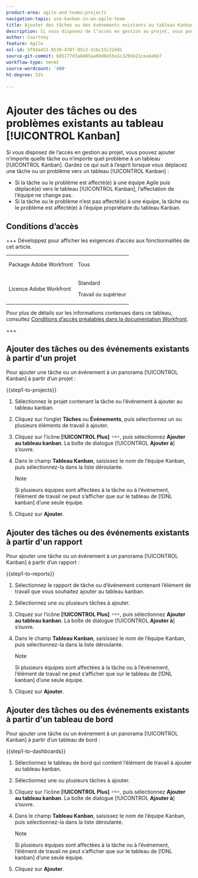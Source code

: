 ```yaml
---
product-area: agile-and-teams;projects
navigation-topic: use-kanban-in-an-agile-team
title: Ajouter des tâches ou des événements existants au tableau Kanban
description: Si vous disposez de l’accès en gestion au projet, vous pouvez ajouter n’importe quelle tâche ou n’importe quel problème à un tableau Kanban.
author: Courtney
feature: Agile
exl-id: 5f94a451-8530-478f-85c2-41bc15c22dd1
source-git-commit: 685177d3a8485aa60d8455e1c329de21cea4abb7
workflow-type: tm+mt
source-wordcount: '480'
ht-degree: 31%

---
```


# Ajouter des tâches ou des problèmes existants au tableau [!UICONTROL Kanban]

<!-- Audited: 4/2025 -->

Si vous disposez de l’accès en gestion au projet, vous pouvez ajouter n’importe quelle tâche ou n’importe quel problème à un tableau [!UICONTROL Kanban]. Gardez ce qui suit à l’esprit lorsque vous déplacez une tâche ou un problème vers un tableau [!UICONTROL Kanban] :

* Si la tâche ou le problème est affecté(e) à une équipe Agile puis déplacé(e) vers le tableau [!UICONTROL Kanban], l’affectation de l’équipe ne change pas.
* Si la tâche ou le problème n’est pas affecté(e) à une équipe, la tâche ou le problème est affecté(e) à l’équipe propriétaire du tableau Kanban.

## Conditions d’accès

+++ Développez pour afficher les exigences d’accès aux fonctionnalités de cet article.

<table style="table-layout:auto"> 
 <col> 
 </col> 
 <col> 
 </col> 
 <tbody> 
  <tr> 
   <td role="rowheader">Package Adobe Workfront</td> 
   <td> <p>Tous</p> </td> 
  </tr> 
  <tr> 
   <td role="rowheader">Licence Adobe Workfront</td> 
   <td> <p>Standard</p> 
   <p>Travail ou supérieur</p> </td> 
  </tr>
 </tbody> 
</table>

Pour plus de détails sur les informations contenues dans ce tableau, consultez [Conditions d’accès préalables dans la documentation Workfront](/help/quicksilver/administration-and-setup/add-users/access-levels-and-object-permissions/access-level-requirements-in-documentation.md).

+++

## Ajouter des tâches ou des événements existants à partir d&#39;un projet

Pour ajouter une tâche ou un événement à un panorama [!UICONTROL Kanban] à partir d’un projet :

{{step1-to-projects}}

1. Sélectionnez le projet contenant la tâche ou l’événement à ajouter au tableau kanban.
1. Cliquez sur l’onglet **Tâches** ou **Événements**, puis sélectionnez un ou plusieurs éléments de travail à ajouter.
1. Cliquez sur l’icône **[!UICONTROL Plus]** ![Plus](assets/more-icon.png), puis sélectionnez **Ajouter au tableau kanban**. La boîte de dialogue [!UICONTROL **Ajouter à**] s’ouvre.
1. Dans le champ **Tableau Kanban**, saisissez le nom de l’équipe Kanban, puis sélectionnez-la dans la liste déroulante.

   >[!NOTE]
   >
   >Si plusieurs équipes sont affectées à la tâche ou à l’événement, l’élément de travail ne peut s’afficher que sur le tableau de [!DNL kanban] d’une seule équipe.

1. Cliquez sur **Ajouter**.


## Ajouter des tâches ou des événements existants à partir d&#39;un rapport

Pour ajouter une tâche ou un événement à un panorama [!UICONTROL Kanban] à partir d’un rapport :

{{step1-to-reports}}

1. Sélectionnez le rapport de tâche ou d’événement contenant l’élément de travail que vous souhaitez ajouter au tableau kanban.
1. Sélectionnez une ou plusieurs tâches à ajouter.
1. Cliquez sur l’icône **[!UICONTROL Plus]** ![Plus](assets/more-icon.png), puis sélectionnez **Ajouter au tableau kanban**. La boîte de dialogue [!UICONTROL **Ajouter à**] s’ouvre.
1. Dans le champ **Tableau Kanban**, saisissez le nom de l’équipe Kanban, puis sélectionnez-la dans la liste déroulante.

   >[!NOTE]
   >
   >Si plusieurs équipes sont affectées à la tâche ou à l’événement, l’élément de travail ne peut s’afficher que sur le tableau de [!DNL kanban] d’une seule équipe.

1. Cliquez sur **Ajouter**.



## Ajouter des tâches ou des événements existants à partir d&#39;un tableau de bord

Pour ajouter une tâche ou un événement à un panorama [!UICONTROL Kanban] à partir d’un tableau de bord :

{{step1-to-dashboards}}

1. Sélectionnez le tableau de bord qui contient l’élément de travail à ajouter au tableau kanban.
1. Sélectionnez une ou plusieurs tâches à ajouter.
1. Cliquez sur l’icône **[!UICONTROL Plus]** ![Plus](assets/more-icon.png), puis sélectionnez **Ajouter au tableau kanban**. La boîte de dialogue [!UICONTROL **Ajouter à**] s’ouvre.
1. Dans le champ **Tableau Kanban**, saisissez le nom de l’équipe Kanban, puis sélectionnez-la dans la liste déroulante.

   >[!NOTE]
   >
   >Si plusieurs équipes sont affectées à la tâche ou à l’événement, l’élément de travail ne peut s’afficher que sur le tableau de [!DNL kanban] d’une seule équipe.

1. Cliquez sur **Ajouter**.